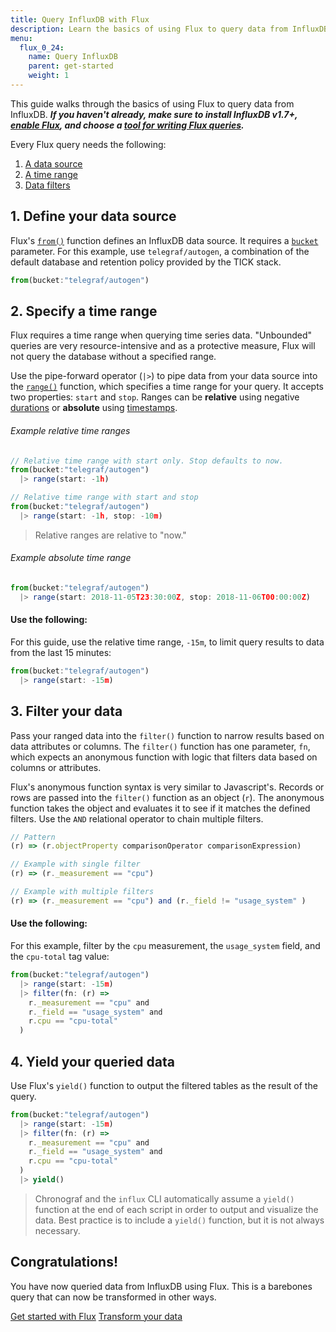 ```yaml
---
title: Query InfluxDB with Flux
description: Learn the basics of using Flux to query data from InfluxDB.
menu:
  flux_0_24:
    name: Query InfluxDB
    parent: get-started
    weight: 1
---
```


This guide walks through the basics of using Flux to query data from InfluxDB.
_**If you haven't already, make sure to install InfluxDB v1.7+, [enable Flux](/flux/v0.24/introduction/installation),
and choose a [tool for writing Flux queries](/flux/v0.24/introduction/getting-started#tools-for-working-with-flux).**_

Every Flux query needs the following:

1. [A data source](#1-define-your-data-source)
2. [A time range](#2-specify-a-time-range)
3. [Data filters](#3-filter-your-data)


## 1. Define your data source
Flux's [`from()`](/flux/v0.24/functions/built-in/inputs/from) function defines an InfluxDB data source.
It requires a [`bucket`](/flux/v0.24/introduction/getting-started/#buckets) parameter.
For this example, use `telegraf/autogen`, a combination of the default database and retention policy provided by the TICK stack.

```js
from(bucket:"telegraf/autogen")
```

## 2. Specify a time range
Flux requires a time range when querying time series data.
"Unbounded" queries are very resource-intensive and as a protective measure,
Flux will not query the database without a specified range.

Use the pipe-forward operator (`|>`) to pipe data from your data source into the [`range()`](/flux/v0.24/functions/built-in/transformations/range)
function, which specifies a time range for your query.
It accepts two properties: `start` and `stop`.
Ranges can be **relative** using negative [durations](/flux/v0.24/language/lexical-elements#duration-literals)
or **absolute** using [timestamps](/flux/v0.24/language/lexical-elements#date-and-time-literals).

###### Example relative time ranges
```js
// Relative time range with start only. Stop defaults to now.
from(bucket:"telegraf/autogen")
  |> range(start: -1h)

// Relative time range with start and stop
from(bucket:"telegraf/autogen")
  |> range(start: -1h, stop: -10m)
```

> Relative ranges are relative to "now."

###### Example absolute time range
```js
from(bucket:"telegraf/autogen")
  |> range(start: 2018-11-05T23:30:00Z, stop: 2018-11-06T00:00:00Z)
```

#### Use the following:
For this guide, use the relative time range, `-15m`, to limit query results to data from the last 15 minutes:

```js
from(bucket:"telegraf/autogen")
  |> range(start: -15m)
```

## 3. Filter your data
Pass your ranged data into the `filter()` function to narrow results based on data attributes or columns.
The `filter()` function has one parameter, `fn`, which expects an anonymous function
with logic that filters data based on columns or attributes.

Flux's anonymous function syntax is very similar to Javascript's.
Records or rows are passed into the `filter()` function as an object (`r`).
The anonymous function takes the object and evaluates it to see if it matches the defined filters.
Use the `AND` relational operator to chain multiple filters.

```js
// Pattern
(r) => (r.objectProperty comparisonOperator comparisonExpression)

// Example with single filter
(r) => (r._measurement == "cpu")

// Example with multiple filters
(r) => (r._measurement == "cpu") and (r._field != "usage_system" )
```

#### Use the following:
For this example, filter by the `cpu` measurement, the `usage_system` field, and the `cpu-total` tag value:

```js
from(bucket:"telegraf/autogen")
  |> range(start: -15m)
  |> filter(fn: (r) =>
    r._measurement == "cpu" and
    r._field == "usage_system" and
    r.cpu == "cpu-total"
  )
```

## 4. Yield your queried data
Use Flux's `yield()` function to output the filtered tables as the result of the query.

```js
from(bucket:"telegraf/autogen")
  |> range(start: -15m)
  |> filter(fn: (r) =>
    r._measurement == "cpu" and
    r._field == "usage_system" and
    r.cpu == "cpu-total"
  )
  |> yield()
```

> Chronograf and the `influx` CLI automatically assume a `yield()` function at
> the end of each script in order to output and visualize the data.
> Best practice is to include a `yield()` function, but it is not always necessary.

## Congratulations!
You have now queried data from InfluxDB using Flux.
This is a barebones query that can now be transformed in other ways.

<div class="page-nav-btns">
  <a class="btn prev" href="/flux/v0.24/introduction/getting-started/">Get started with Flux</a>
  <a class="btn next" href="/flux/v0.24/introduction/getting-started/transform-data/">Transform your data</a>
</div>
